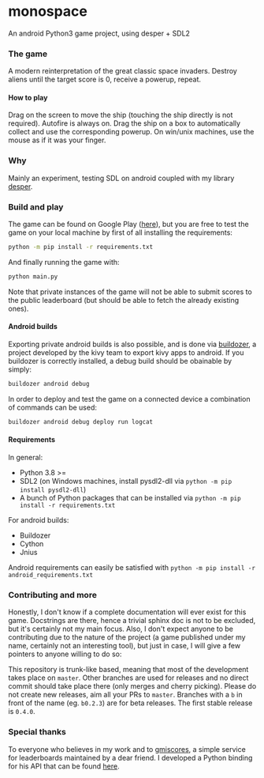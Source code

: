 # monospace
An android Python3 game project, using desper + SDL2

### The game
A modern reinterpretation of the great classic space invaders. Destroy aliens until the target score is 0, receive a powerup, repeat.

#### How to play
Drag on the screen to move the ship (touching the ship directly is not required). Autofire is always on. Drag the ship on a box to automatically collect and use the corresponding powerup.
On win/unix machines, use the mouse as if it was your finger.

### Why
Mainly an experiment, testing SDL on android coupled with my library [desper](https://github.com/Ball-Man/desper).

### Build and play
The game can be found on Google Play ([here](https://play.google.com/store/apps/details?id=org.ball.monospace)), but you are free to test the game on your local machine by first of all installing the requirements:
```bash
python -m pip install -r requirements.txt
```
And finally running the game with:
```bash
python main.py
```
Note that private instances of the game will not be able to submit scores to the public leaderboard (but should be able to fetch the already existing ones).

#### Android builds
Exporting private android builds is also possible, and is done via [buildozer](https://buildozer.readthedocs.io/en/latest/), a project developed by the kivy team to export kivy apps to android.
If you buildozer is correctly installed, a debug build should be obainable by simply:
```bash
buildozer android debug
```
In order to deploy and test the game on a connected device a combination of commands can be used:
```bash
buildozer android debug deploy run logcat
```

#### Requirements
In general:
* Python 3.8 >=
* SDL2 (on Windows machines, install pysdl2-dll via `python -m pip install pysdl2-dll`)
* A bunch of Python packages that can be installed via `python -m pip install -r requirements.txt`

For android builds:
* Buildozer
* Cython
* Jnius

Android requirements can easily be satisfied with `python -m pip install -r android_requirements.txt`

### Contributing and more
Honestly, I don't know if a complete documentation will ever exist for this game. Docstrings are there, hence a trivial sphinx doc is not to be excluded, but it's certainly not my main focus. Also, I don't expect anyone to be contributing due to the nature of the project (a game published under my name, certainly not an interesting tool), but just in case, I will give a few pointers to anyone willing to do so:

This repository is trunk-like based, meaning that most of the development takes place on `master`. Other branches are used for releases and no direct commit should take place there (only merges and cherry picking). Please do not create new releases, aim all your PRs to `master`. Branches with a `b` in front of the name (eg. `b0.2.3`) are for beta releases. The first stable release is `0.4.0`.

### Special thanks
To everyone who believes in my work and to [gmiscores](https://gmiscores.altervista.org/), a simple service for leaderboards maintained by a dear friend. I developed a Python binding for his API that can be found [here](https://github.com/Ball-Man/pygmiscores).

